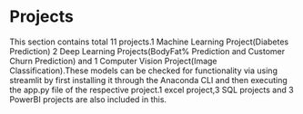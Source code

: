 # Projects
This section contains total 11 projects.1 Machine Learning Project(Diabetes Prediction) 2 Deep Learning Projects(BodyFat% Prediction and Customer Churn Prediction) and 1 Computer Vision Project(Image Classification).These models can be checked for functionality via using streamlit by first installing it through the Anaconda CLI and then executing the app.py file of the respective project.1 excel project,3 SQL projects and 3 PowerBI projects are also included in this.
